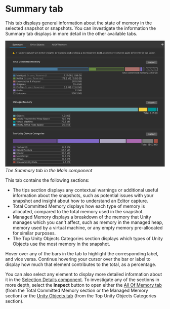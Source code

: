 # Summary tab

This tab displays general information about the state of memory in the selected snapshot or snapshots. You can investigate the information the Summary tab displays in more detail in the other available tabs.

![The Main Component in the Memory Profiler window](images/summary-tab.png)
<br/>*The Summary tab in the Main component*

 This tab contains the following sections:

* The tips section displays any contextual warnings or additional useful information about the snapshots, such as potential issues with your snapshot and insight about how to understand an Editor capture.
* Total Committed Memory displays how each type of memory is allocated, compared to the total memory used in the snapshot.
* Managed Memory displays a breakdown of the memory that Unity manages which you can't affect, such as memory in the managed heap, memory used by a virtual machine, or any empty memory pre-allocated for similar purposes.
* The Top Unity Objects Categories section displays which types of Unity Objects use the most memory in the snapshot.

Hover over any of the bars in the tab to highlight the corresponding label, and vice versa. Continue hovering your cursor over the bar or label to display how much that element contributes to the total, as a percentage.

You can also select any element to display more detailed information about it in the [Selection Details component](selection-details-component). To investigate any of the sections in more depth, select the __Inspect__ button to open either the [All Of Memory tab](all-memory-tab) (from the Total Committed Memory section or the Managed Memory section) or the [Unity Objects tab](unity-objects-tab) (from the Top Unity Objects Categories section).
